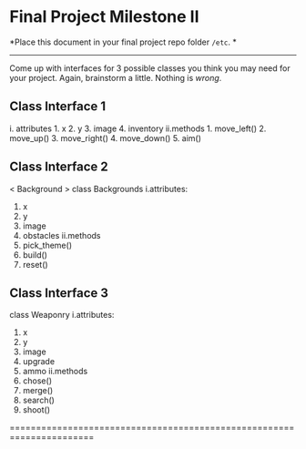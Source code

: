 # Final Project Milestone II

*Place this document in your final project repo folder `/etc`. *

***

Come up with interfaces for 3 possible classes you think you may need for your project. Again, brainstorm a little. Nothing is *wrong*.

## Class Interface 1

<Player>
  i. attributes
    1. x
    2. y
    3. image
    4. inventory
  ii.methods
    1. move_left()
    2. move_up()
    3. move_right()
    4. move_down()
    5. aim()


## Class Interface 2

< Background >
class Backgrounds
i.attributes:
1. x
2. y
3. image
4. obstacles
ii.methods
1. pick_theme()
2. build()
3. reset()


## Class Interface 3
class Weaponry
i.attributes:
  1. x
  2. y
  3. image
  4. upgrade
  5. ammo
ii.methods
  1. chose()
  2. merge()
  3. search()
  4. shoot()
   

======================================================================
